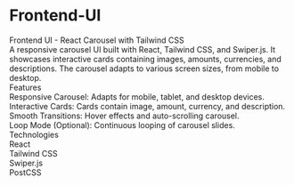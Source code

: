 # Frontend-UI
Frontend UI - React Carousel with Tailwind CSS
<br/>
A responsive carousel UI built with React, Tailwind CSS, and Swiper.js. It showcases interactive cards containing images, amounts, currencies, and descriptions. The carousel adapts to various screen sizes, from mobile to desktop.
<br/>
Features
<br/>
Responsive Carousel: Adapts for mobile, tablet, and desktop devices.
<br/>
Interactive Cards: Cards contain image, amount, currency, and description.
<br/>
Smooth Transitions: Hover effects and auto-scrolling carousel.
<br/>
Loop Mode (Optional): Continuous looping of carousel slides.
<br/>
Technologies
<br/>
React
<br/>
Tailwind CSS
<br/>
Swiper.js
<br/>
PostCSS
